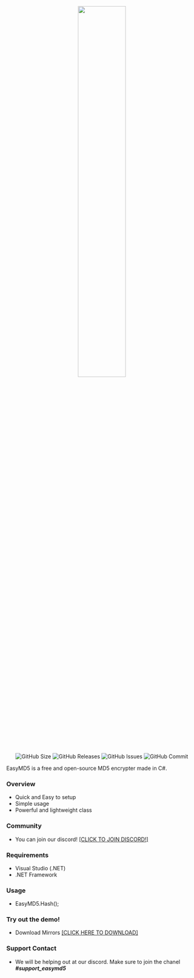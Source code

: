 <p align="center"><img src="https://cdn.existnetwork.xyz/images/easymd5.png" width="50%" /></p>
<p align="center"><img src="https://img.shields.io/github/repo-size/height229/EasyMD5?label=Size" alt="GitHub Size" /> <img src="https://img.shields.io/github/downloads/height229/EasyMD5/total?label=Downloads" alt="GitHub Releases" /> <img src="https://img.shields.io/github/issues/height229/EasyMD5?label=Issues" alt="GitHub Issues" /> <img src="https://img.shields.io/github/last-commit/height229/EasyMD5?label=Last%20Commit" alt="GitHub Commit" /></p>
<p style="text-align: left;">EasyMD5 is a free and open-source MD5 encrypter made in C#.</p>
<h3>Overview</h3>
<ul>
<li>Quick and Easy to setup</li>
<li>Simple usage</li>
<li>Powerful and lightweight class</li>
</ul>
<h3>Community</h3>
<ul>
<li>You can join our discord! <a href="https://discord.com/invite/7WFGzWa">[CLICK TO JOIN DISCORD!]</a></li>
</ul>
<h3>Requirements</h3>
<ul>
<li>Visual Studio (.NET)</li>
<li>.NET Framework</li>
</ul>
<h3>Usage</h3>
<ul>
<li>EasyMD5.Hash();</li>
</ul>
<h3>Try out the demo!</h3>
<ul>
<li>Download Mirrors <a href="https://devilfiles.xyz/mirror.html">[CLICK HERE TO DOWNLOAD]</a></li>
</ul>
<h3>Support Contact</h3>
<ul>
<li>We will be helping out at our discord. Make sure to join the chanel <strong><em>#support_easymd5</em></strong></li>
</ul>
